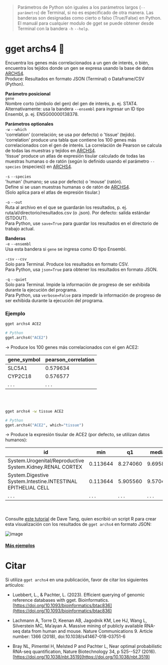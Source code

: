 > Parámetros de Python són iguales a los parámetros largos (`--parámetro`) de Terminal, si no es especificado de otra manera. Las banderas son designadas como cierto o falso (True/False) en Python. El manuál para cualquier modulo de gget se puede obtener desde Terminal con la bandera `-h` `--help`.  
# gget archs4 🐁
Encuentra los genes más correlacionados a un gen de interés, o bién, encuentra los tejidos donde un gen se expresa usando la base de datos [ARCHS4](https://maayanlab.cloud/archs4/).  
Produce: Resultados en formato JSON (Terminal) o Dataframe/CSV (Python).  

**Parámetro posicional**  
`gene`  
Nombre corto (símbolo del gen) del gen de interés, p. ej. STAT4.  
Alternativamente: usa la bandera `--ensembl` para ingresar un ID tipo Ensembl, p. ej. ENSG00000138378.  

**Parámetros optionales**  
 `-w` `--which`  
'correlation' (correlación; se usa por defecto) o 'tissue' (tejido).  
'correlation' produce una tabla que contiene los 100 genes más correlacionados con el gen de interés. La correlación de Pearson se calcula de todas las muestras y tejidos en [ARCHS4](https://maayanlab.cloud/archs4/).  
'tissue' produce un atlas de expresión tisular calculado de todas las muestras humanas o de ratón (según lo definido usando el parámetro `--species` (especies)) en [ARCHS4](https://maayanlab.cloud/archs4/).  

`-s` `--species`  
'human' (humano; se usa por defecto) o 'mouse' (ratón).   
Define si se usan muestras humanas o de ratón de [ARCHS4](https://maayanlab.cloud/archs4/).  
(Solo aplica para el atlas de expresión tisular.)  

`-o` `--out`   
Ruta al archivo en el que se guardarán los resultados, p. ej. ruta/al/directorio/resultados.csv (o .json). Por defecto: salida estándar (STDOUT).  
Para Python, use `save=True` para guardar los resultados en el directorio de trabajo actual.  
  
**Banderas**   
`-e` `--ensembl`  
Usa esta bandera si `gene` se ingresa como ID tipo Ensembl.   

`-csv` `--csv`  
Solo para Terminal. Produce los resultados en formato CSV.    
Para Python, usa `json=True` para obtener los resultados en formato JSON.    

`-q` `--quiet`   
Solo para Terminal. Impide la información de progreso de ser exhibida durante la ejecución del programa.  
Para Python, usa `verbose=False` para impedir la información de progreso de ser exhibida durante la ejecución del programa.  
  
  
### Ejemplo
```bash
gget archs4 ACE2
```
```python
# Python
gget.archs4("ACE2")
```
&rarr; Produce los 100 genes más correlacionados con el gen ACE2:  

| gene_symbol     | pearson_correlation     |
| -------------- |-------------------------| 
| SLC5A1 | 0.579634 | 	
| CYP2C18 | 0.576577 | 	
| . . . | . . . | 	

<br/><br/>

```bash
gget archs4 -w tissue ACE2
```
```python
# Python
gget.archs4("ACE2", which="tissue")
```
&rarr; Produce la expresión tisular de ACE2 (por defecto, se utilizan datos humanos):  

| id     | min     | q1 |  median | q3 | max |
| ------ |--------| ------ |--------| ------ |--------| 
| System.Urogenital/Reproductive System.Kidney.RENAL CORTEX | 0.113644 | 8.274060 | 9.695840 | 10.51670 | 11.21970 |
| System.Digestive System.Intestine.INTESTINAL EPITHELIAL CELL | 0.113644 | 	5.905560 | 9.570450 | 13.26470 | 13.83590 | 
| . . . | . . . | . . . | . . . | . . . | . . . |

<br/><br/>
Consulte [este tutorial](https://davetang.org/muse/2023/05/16/check-where-a-gene-is-expressed-from-the-command-line/) de Dave Tang, quien escribió un script R para crear esta visualización con los resultados de `gget archs4` en formato JSON:  

![image](https://github.com/pachterlab/gget/assets/56094636/f2a34a9e-beaa-45a5-a678-d38399dd3017)


#### [Más ejemplos](https://github.com/pachterlab/gget_examples)  

# Citar    
Si utiliza `gget archs4` en una publicación, favor de citar los siguientes artículos:

- Luebbert, L., & Pachter, L. (2023). Efficient querying of genomic reference databases with gget. Bioinformatics. [https://doi.org/10.1093/bioinformatics/btac836](https://doi.org/10.1093/bioinformatics/btac836)

- Lachmann A, Torre D, Keenan AB, Jagodnik KM, Lee HJ, Wang L, Silverstein MC, Ma’ayan A. Massive mining of publicly available RNA-seq data from human and mouse. Nature Communications 9. Article number: 1366 (2018), doi:10.1038/s41467-018-03751-6

- Bray NL, Pimentel H, Melsted P and Pachter L, Near optimal probabilistic RNA-seq quantification, Nature Biotechnology 34, p 525--527 (2016). [https://doi.org/10.1038/nbt.3519](https://doi.org/10.1038/nbt.3519)
